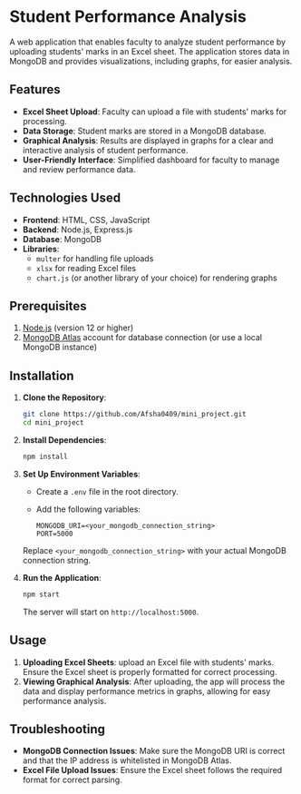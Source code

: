 # Student Performance Analysis 

A web application that enables faculty to analyze student performance by uploading students' marks in an Excel sheet. The application stores data in MongoDB and provides visualizations, including graphs, for easier analysis.

## Features
- **Excel Sheet Upload**: Faculty can upload a file with students' marks for processing.
- **Data Storage**: Student marks are stored in a MongoDB database.
- **Graphical Analysis**: Results are displayed in graphs for a clear and interactive analysis of student performance.
- **User-Friendly Interface**: Simplified dashboard for faculty to manage and review performance data.

## Technologies Used
- **Frontend**: HTML, CSS, JavaScript
- **Backend**: Node.js, Express.js
- **Database**: MongoDB
- **Libraries**: 
  - `multer` for handling file uploads
  - `xlsx` for reading Excel files
  - `chart.js` (or another library of your choice) for rendering graphs

## Prerequisites
1. [Node.js](https://nodejs.org/) (version 12 or higher)
2. [MongoDB Atlas](https://www.mongodb.com/cloud/atlas) account for database connection (or use a local MongoDB instance)

## Installation

1. **Clone the Repository**:
   ```bash
   git clone https://github.com/Afsha0409/mini_project.git
   cd mini_project
   ```

2. **Install Dependencies**:
   ```bash
   npm install
   ```

3. **Set Up Environment Variables**:
   - Create a `.env` file in the root directory.
   - Add the following variables:

     ```plaintext
     MONGODB_URI=<your_mongodb_connection_string>
     PORT=5000
     ```

   Replace `<your_mongodb_connection_string>` with your actual MongoDB connection string.

4. **Run the Application**:
   ```bash
   npm start
   ```

   The server will start on `http://localhost:5000`.

## Usage
1. **Uploading Excel Sheets**: upload an Excel file with students' marks. Ensure the Excel sheet is properly formatted for correct processing.
2. **Viewing Graphical Analysis**: After uploading, the app will process the data and display performance metrics in graphs, allowing for easy performance analysis.

## Troubleshooting
- **MongoDB Connection Issues**: Make sure the MongoDB URI is correct and that the IP address is whitelisted in MongoDB Atlas.
- **Excel File Upload Issues**: Ensure the Excel sheet follows the required format for correct parsing.

